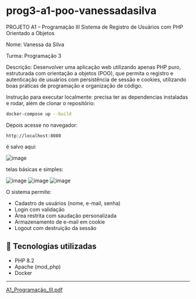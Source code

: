 # prog3-a1-poo-vanessadasilva
PROJETO A1 – Programação III Sistema de Registro de Usuários com PHP Orientado a Objetos

Nome: Vanessa da Silva

Turma: Programação 3

Descrição: Desenvolver uma aplicação web utilizando apenas PHP puro, estruturada com orientação
a objetos (POO), que permita o registro e autenticação de usuários com persistência de
sessão e cookies, utilizando boas práticas de programação e organização de código.

Instrução para executar localmente: precisa ter as dependencias instaladas e rodar, além de clonar o repositório:

```bash
docker-compose up --build
```

Depois acesse no navegador:

```
http://localhost:8080
```


é salvo aqui:

![image](https://github.com/user-attachments/assets/46ece879-6420-453a-8940-234fe2040089)

telas básicas e simples:

![image](https://github.com/user-attachments/assets/9f4670e7-5c5b-4d35-8631-e5e349972137)
![image](https://github.com/user-attachments/assets/e6379e1d-f598-4400-9ecb-a3efb2cbafb4)
![image](https://github.com/user-attachments/assets/430d8336-ccff-4051-b5dd-46256ee0a770)



O sistema permite:

- Cadastro de usuários (nome, e-mail, senha)
- Login com validação
- Área restrita com saudação personalizada
- Armazenamento de e-mail em cookie
- Logout com destruição da sessão

## 🧠 Tecnologias utilizadas

- PHP 8.2
- Apache (mod_php)
- Docker

---

[A1_Programação_III.pdf](https://github.com/user-attachments/files/19686143/A1_Programacao_III.pdf)


  
